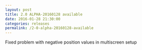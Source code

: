 ```yaml
---
layout: post
title: 2.0 ALPHA-20160128 available
date: 2016-01-28 21:30:00
categories: releases
permalink: /2-0-alpha-20160128-available
---
```


Fixed problem with negative position values in multiscreen setup


